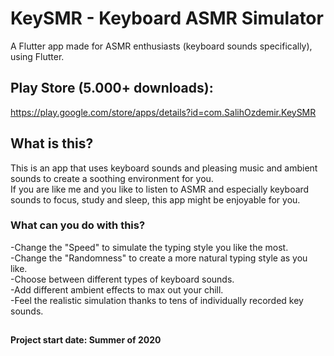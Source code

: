 # KeySMR - Keyboard ASMR Simulator

A Flutter app made for ASMR enthusiasts (keyboard sounds specifically), using Flutter.

## Play Store (5.000+ downloads):
https://play.google.com/store/apps/details?id=com.SalihOzdemir.KeySMR

## What is this?

This is an app that uses keyboard sounds and pleasing music and ambient sounds to create a soothing environment for you. <br />
If you are like me and you like to listen to ASMR and especially keyboard sounds to focus, study and sleep, this app might be enjoyable for you.

### What can you do with this? 
-Change the "Speed" to simulate the typing style you like the most. <br />
-Change the "Randomness" to create a more natural typing style as you like. <br />
-Choose between different types of keyboard sounds. <br />
-Add different ambient effects to max out your chill. <br />
-Feel the realistic simulation thanks to tens of individually recorded key sounds. <br />

##
#### Project start date: Summer of 2020
